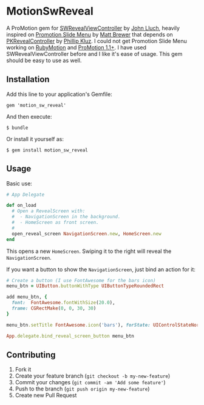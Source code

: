 # MotionSwReveal

A ProMotion gem for [SWRevealViewController][swreveal] by [John Lluch][john_lluch],
heavily inspired on [Promotion Slide Menu][promotion-slide-menu] by [Matt Brewer][matt_brewer] that depends on [PKRevealController][pkrevealcontroller] by [Phillip Kluz][p_kluz]. I could not get
Promotion Slide Menu working on [RubyMotion][rubymotion] and [ProMotion 1.1+][pro_motion]. I have
used SWRevealViewController before and I like it's ease of usage. This gem should be easy to use
as well.

## Installation

Add this line to your application's Gemfile:

    gem 'motion_sw_reveal'

And then execute:

    $ bundle

Or install it yourself as:

    $ gem install motion_sw_reveal

## Usage

Basic use:

```ruby
# App Delegate

def on_load
  # Open a RevealScreen with:
  #  - NavigationScreen in the background.
  #  - HomeScreen as front screen.
  #
  open_reveal_screen NavigationScreen.new, HomeScreen.new
end
```

This opens a new `HomeScreen`. Swiping it to the right will reveal the `NavigationScreen`.

If you want a button to show the `NavigationScreen`, just bind an action for it:

```ruby
# Create a button (I use FontAwesome for the bars icon)
menu_btn = UIButton.buttonWithType UIButtonTypeRoundedRect

add menu_btn, {
  font:  FontAwesome.fontWithSize(20.0),
  frame: CGRectMake(0, 0, 30, 30)
}

menu_btn.setTitle FontAwesome.icon('bars'), forState: UIControlStateNormal

App.delegate.bind_reveal_screen_button menu_btn
```

## Contributing

1. Fork it
2. Create your feature branch (`git checkout -b my-new-feature`)
3. Commit your changes (`git commit -am 'Add some feature'`)
4. Push to the branch (`git push origin my-new-feature`)
5. Create new Pull Request

[swreveal]: https://github.com/John-Lluch/SWRevealViewController
[john_lluch]: https://github.com/John-Lluch
[promotion-slide-menu]: https://github.com/macfanatic/pro_motion_slide_menu
[matt_brewer]: https://github.com/macfanatic
[pkrevealcontroller]: https://github.com/pkluz/PKRevealController
[p_kluz]: https://github.com/pkluz
[rubymotion]: http://rubymotion.com
[pro_motion]: https://github.com/clearsightstudio/ProMotion